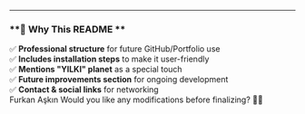 
---

### **🔹 Why This README **  
✅ **Professional structure** for future GitHub/Portfolio use  
✅ **Includes installation steps** to make it user-friendly  
✅ **Mentions "YILKI" planet** as a special touch  
✅ **Future improvements section** for ongoing development  
✅ **Contact & social links** for networking  
 Furkan Aşkın
Would you like any modifications before finalizing? 🚀😊
